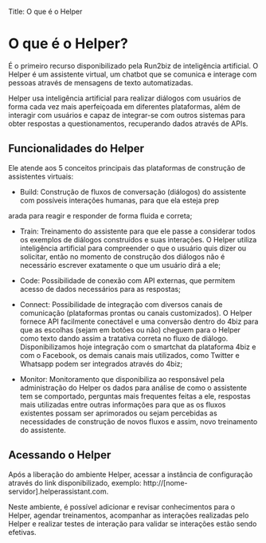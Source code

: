 Title: O que é o Helper

# O que é o Helper?

É o primeiro recurso disponibilizado pela Run2biz de inteligência artificial. O
Helper é um assistente virtual, um chatbot que se comunica e interage com
pessoas através de mensagens de texto automatizadas.

Helper usa inteligência artificial para realizar diálogos com usuários de forma
cada vez mais aperfeiçoada em diferentes plataformas, além de interagir com
usuários e capaz de integrar-se com outros sistemas para obter respostas a
questionamentos, recuperando dados através de APIs.

## Funcionalidades do Helper

Ele atende aos 5 conceitos principais das plataformas de construção de
assistentes virtuais:

- Build: Construção de fluxos de conversação (diálogos) do assistente com
possíveis interações humanas, para que ela esteja prep

arada para reagir e responder de forma fluida e correta;

- Train: Treinamento do assistente para que ele passe a considerar todos os
exemplos de diálogos construídos e suas interações. O Helper utiliza
inteligência artificial para compreender o que o usuário quis dizer ou
solicitar, então no momento de construção dos diálogos não é necessário escrever
exatamente o que um usuário dirá a ele;

- Code: Possibilidade de conexão com API externas, que permitem acesso de
dados necessários para as respostas;

- Connect: Possibilidade de integração com diversos canais de comunicação
(plataformas prontas ou canais customizados). O Helper fornece API facilmente
conectável e uma conversão dentro do 4biz para que as escolhas (sejam em botões
ou não) cheguem para o Helper como texto dando assim a tratativa correta no
fluxo de diálogo. Disponibilizamos hoje integração com o smartchat da plataforma
4biz e com o Facebook, os demais canais mais utilizados, como Twitter e Whatsapp
podem ser integrados através do 4biz;

- Monitor: Monitoramento que disponibiliza ao responsável pela administração
do Helper os dados para análise de como o assistente tem se comportado,
perguntas mais frequentes feitas a ele, respostas mais utilizadas entre outras
informações para que as os fluxos existentes possam ser aprimorados ou sejam
percebidas as necessidades de construção de novos fluxos e assim, novo
treinamento do assistente.

## Acessando o Helper

Após a liberação do ambiente Helper, acessar a instância de configuração através
do link disponibilizado, exemplo: http://[nome-servidor].helperassistant.com.

Neste ambiente, é possível adicionar e revisar conhecimentos para o Helper,
agendar treinamentos, acompanhar as interações realizadas pelo Helper e realizar
testes de interação para validar se interações estão sendo efetivas.
